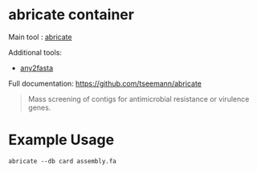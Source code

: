# abricate container

Main tool : [abricate](https://github.com/tseemann/abricate)

Additional tools:
- [any2fasta](https://github.com/tseemann/any2fasta)

Full documentation: https://github.com/tseemann/abricate

> Mass screening of contigs for antimicrobial resistance or virulence genes.

# Example Usage

```
abricate --db card assembly.fa
```
